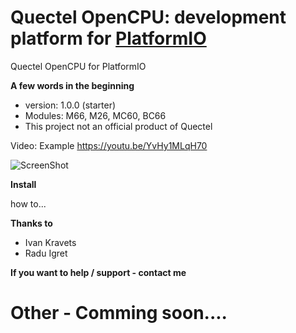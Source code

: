 # Quectel OpenCPU: development platform for [PlatformIO](http://platformio.org)
Quectel OpenCPU for PlatformIO


**A few words in the beginning**
* version: 1.0.0 (starter)
* Modules: M66, M26, MC60, BC66
* This project not an official product of Quectel

Video: Example 
https://youtu.be/YvHy1MLqH70

![ScreenShot](https://raw.githubusercontent.com/Wiz-IO/platform-opencpu/master/screenshot.png) 


**Install**

how to...


**Thanks to**

* Ivan Kravets
* Radu Igret


**If you want to help / support - contact me**

# Other - Comming soon....